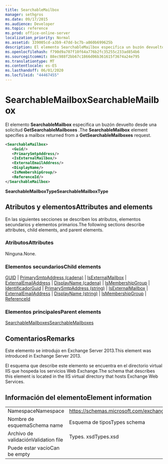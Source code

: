 ```yaml
---
title: SearchableMailbox
manager: sethgros
ms.date: 09/17/2015
ms.audience: Developer
ms.topic: reference
ms.prod: office-online-server
localization_priority: Normal
ms.assetid: 339005cd-a3b9-47dd-bc7b-a860b699625b
description: El elemento SearchableMailbox especifica un buzón devuelto desde una solicitud GetSearchableMailboxes.
ms.openlocfilehash: f790d9a707f10f64a776b2fc35255c233ad854b6
ms.sourcegitcommit: 88ec988f2bb67c1866d06b361615f3674a24e795
ms.translationtype: MT
ms.contentlocale: es-ES
ms.lasthandoff: 06/01/2020
ms.locfileid: "44467455"
---
```

# <a name="searchablemailbox"></a><span data-ttu-id="02e78-103">SearchableMailbox</span><span class="sxs-lookup"><span data-stu-id="02e78-103">SearchableMailbox</span></span>

<span data-ttu-id="02e78-104">El elemento **SearchableMailbox** especifica un buzón devuelto desde una solicitud **GetSearchableMailboxes** .</span><span class="sxs-lookup"><span data-stu-id="02e78-104">The **SearchableMailbox** element specifies a mailbox returned from a **GetSearchableMailboxes** request.</span></span> 
  
```XML
<SearchableMailbox>
   <Guid/>
   <PrimarySmtpAddress/>
   <IsExternalMailbox/>
   <ExternalEmailAddress/>
   <DisplayName/>
   <IsMembershipGroup/>
   <ReferenceId/>
</SearchableMailbox>
```

 <span data-ttu-id="02e78-105">**SearchableMailboxType**</span><span class="sxs-lookup"><span data-stu-id="02e78-105">**SearchableMailboxType**</span></span>
## <a name="attributes-and-elements"></a><span data-ttu-id="02e78-106">Atributos y elementos</span><span class="sxs-lookup"><span data-stu-id="02e78-106">Attributes and elements</span></span>

<span data-ttu-id="02e78-107">En las siguientes secciones se describen los atributos, elementos secundarios y elementos primarios.</span><span class="sxs-lookup"><span data-stu-id="02e78-107">The following sections describe attributes, child elements, and parent elements.</span></span>
  
### <a name="attributes"></a><span data-ttu-id="02e78-108">Atributos</span><span class="sxs-lookup"><span data-stu-id="02e78-108">Attributes</span></span>

<span data-ttu-id="02e78-109">Ninguna.</span><span class="sxs-lookup"><span data-stu-id="02e78-109">None.</span></span>
  
### <a name="child-elements"></a><span data-ttu-id="02e78-110">Elementos secundarios</span><span class="sxs-lookup"><span data-stu-id="02e78-110">Child elements</span></span>

<span data-ttu-id="02e78-111">[GUID](guid-ex15websvcsotherref.md)  |  [PrimarySmtpAddress (cadena)](primarysmtpaddress-string.md)  |  [IsExternalMailbox](isexternalmailbox.md)  |  [ExternalEmailAddress](externalemailaddress.md)  |  [DisplayName (cadena)](displayname-string.md)  |  [IsMembershipGroup](ismembershipgroup.md)  |  [Identificador](referenceid.md)</span><span class="sxs-lookup"><span data-stu-id="02e78-111">[Guid](guid-ex15websvcsotherref.md) | [PrimarySmtpAddress (string)](primarysmtpaddress-string.md) | [IsExternalMailbox](isexternalmailbox.md) | [ExternalEmailAddress](externalemailaddress.md) | [DisplayName (string)](displayname-string.md) | [IsMembershipGroup](ismembershipgroup.md) | [ReferenceId](referenceid.md)</span></span>
  
### <a name="parent-elements"></a><span data-ttu-id="02e78-112">Elementos principales</span><span class="sxs-lookup"><span data-stu-id="02e78-112">Parent elements</span></span>

[<span data-ttu-id="02e78-113">SearchableMailboxes</span><span class="sxs-lookup"><span data-stu-id="02e78-113">SearchableMailboxes</span></span>](searchablemailboxes.md)
  
## <a name="remarks"></a><span data-ttu-id="02e78-114">Comentarios</span><span class="sxs-lookup"><span data-stu-id="02e78-114">Remarks</span></span>

<span data-ttu-id="02e78-115">Este elemento se introdujo en Exchange Server 2013.</span><span class="sxs-lookup"><span data-stu-id="02e78-115">This element was introduced in Exchange Server 2013.</span></span>
  
<span data-ttu-id="02e78-116">El esquema que describe este elemento se encuentra en el directorio virtual IIS que hospeda los servicios Web Exchange.</span><span class="sxs-lookup"><span data-stu-id="02e78-116">The schema that describes this element is located in the IIS virtual directory that hosts Exchange Web Services.</span></span>
  
## <a name="element-information"></a><span data-ttu-id="02e78-117">Información del elemento</span><span class="sxs-lookup"><span data-stu-id="02e78-117">Element information</span></span>

|||
|:-----|:-----|
|<span data-ttu-id="02e78-118">Namespace</span><span class="sxs-lookup"><span data-stu-id="02e78-118">Namespace</span></span>  <br/> |https://schemas.microsoft.com/exchange/services/2006/types  <br/> |
|<span data-ttu-id="02e78-119">Nombre de esquema</span><span class="sxs-lookup"><span data-stu-id="02e78-119">Schema name</span></span>  <br/> |<span data-ttu-id="02e78-120">Esquema de tipos</span><span class="sxs-lookup"><span data-stu-id="02e78-120">Types schema</span></span>  <br/> |
|<span data-ttu-id="02e78-121">Archivo de validación</span><span class="sxs-lookup"><span data-stu-id="02e78-121">Validation file</span></span>  <br/> |<span data-ttu-id="02e78-122">Types. xsd</span><span class="sxs-lookup"><span data-stu-id="02e78-122">Types.xsd</span></span>  <br/> |
|<span data-ttu-id="02e78-123">Puede estar vacío</span><span class="sxs-lookup"><span data-stu-id="02e78-123">Can be empty</span></span>  <br/> ||
   

